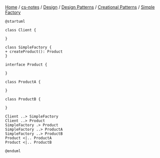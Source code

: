 [Home](https://mengxianbin.github.io) /
[cs-notes](https://mengxianbin.github.io/cs-notes/site) /
[Design](https://mengxianbin.github.io/cs-notes/site/Design) /
[Design Patterns](https://mengxianbin.github.io/cs-notes/site/Design/Design%20Patterns) /
[Creational Patterns](https://mengxianbin.github.io/cs-notes/site/Design/Design%20Patterns/Creational%20Patterns) /
[Simple Factory](https://mengxianbin.github.io/cs-notes/site/Design/Design%20Patterns/Creational%20Patterns/Simple%20Factory)

```plantuml
@startuml

class Client {

}

class SimpleFactory {
+ createProduct(): Product
}

interface Product {

}

class ProductA {

}

class ProductB {
    
}

Client ..> SimpleFactory
Client ..> Product
SimpleFactory .> Product
SimpleFactory ..> ProductA
SimpleFactory ..> ProductB
Product <|.. ProductA
Product <|.. ProductB

@enduml
```
